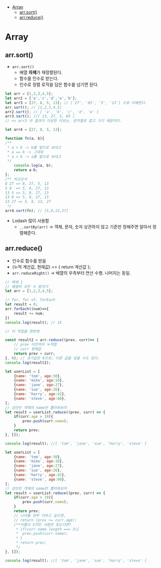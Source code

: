 <!-- TOC -->

- [Array](#array)
  - [arr.sort()](#arrsort)
  - [arr.reduce()](#arrreduce)

<!-- /TOC -->
<!-- /TOC -->

# Array 
## arr.sort()
- `arr.sort()` 
  - 배열 **자체**가 재정렬된다. 
  - 함수를 인수로 받는다. 
  - 인수로 정렬 로직을 담은 함수를 넘기면 된다. 

```js 
let arr = [1,2,3,4,5];
let arr2 = ['a','c','d','e','b'];
let arr3 = [27, 8, 5, 13]; // ['27', '85', '5', '13'] 으로 이해한다.
arr.sort(); // [1,2,3,4,5]
arr2.sort(); // [ 'a', 'b', 'c', 'd', 'e' ]
arr3.sort(); //[ 13, 27, 5, 85 ]
// => arr3 의 결과가 이상한 이유는, 문자열로 잡고 가기 때문이다. 

let arr4 = [27, 8, 5, 13];

function fn(a, b){
/**
 * a > b -> b를 앞으로 보내고
 * a == b -> 그대로 
 * a < b -> a를 앞으로 보내고
 */
    console.log(a, b);
    return a-b;
}; 
/** 비교순서
8 27 => 8, 27, 5, 13
5 8  => 5, 8, 27, 13
13 5 => 5, 8, 27, 13
13 8 => 5, 8, 27, 13
13 27 => 5, 8, 13, 27
 */
arr4.sort(fn); // [5,8,13,27]
```

- Lodash 많이 사용함
  - `_.sortBy(arr)` -> 객체, 문자, 숫자 상관하지 않고 기준만 정해주면 알아서 정렬해준다. 
  
## arr.reduce() 
- 인수로 함수를 받음
- (누적 계산값, 현재값) => { return 계산값 };
- `arr.reduceRight()` -> 배열의 우측부터 연산 수행. 나머지는 동일.
```js
// 예제 1
// 배열의 모든 수 합치기 
let arr = [1,2,3,4,5];

// for, for of, forEach
let result = 0; 
arr.forEach((num)=>{
    result += num; 
})
console.log(result); // 15

// 이 작업을 한번에 

const result2 = arr.reduce((prev, curr)=> {
    // prev 이전까지 누적합
    // curr 현재값
    return prev + curr;
}, 0); // 초기값은 0으로; 다른 값을 넣을 수도 있다.
console.log(result2); 
```

```js
let userList = [
    {name: 'tom', age:30},
    {name: 'mike', age:10},
    {name: 'jane', age:27},
    {name: 'sue', age:26},
    {name: 'harry', age:42},
    {name: 'steve', age:60},
];
// 성인인 객체의 name만 뽑아와보자
let result = userList.reduce((prev, curr) => {
    if(curr.age > 19){
        prev.push(curr.name);
    }
    return prev;
}, []);

console.log(result); //[ 'tom', 'jane', 'sue', 'harry', 'steve' ]
```

```js
let userList = [
    {name: 'tom', age:30},
    {name: 'mike', age:10},
    {name: 'jane', age:27},
    {name: 'sue', age:26},
    {name: 'harry', age:42},
    {name: 'steve', age:60},
];
// 성인인 객체의 name만 뽑아와보자
let result = userList.reduce((prev, curr) => {
    if(curr.age > 19){
        prev.push(curr.name);
    }
    return prev;
    // 나이를 전부 더하고 싶으면, 
    // return (prev += curr.age);
    /**이름이 3자인 사람만 찾는다면?
     * if(curr.name.length === 3){
     *  prev.push(curr.name);
     * }
     * return prev;
     */
}, []);

console.log(result); //[ 'tom', 'jane', 'sue', 'harry', 'steve' ]
```
